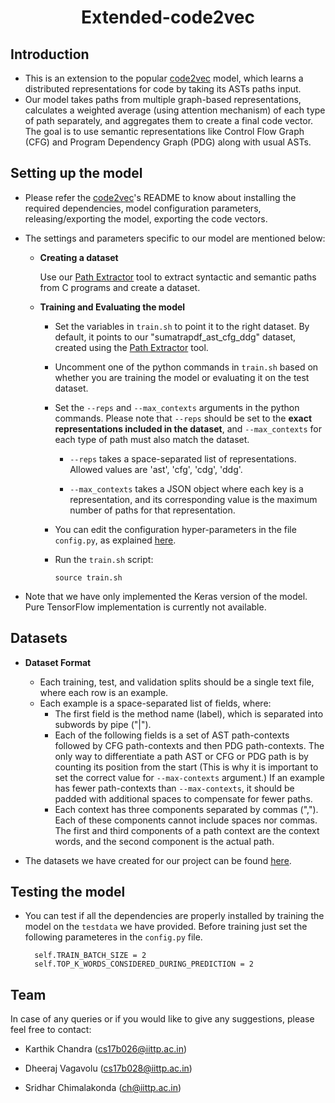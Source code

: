 # <div align="center">**Extended-code2vec**</div>

## **Introduction**
* This is an extension to the popular [code2vec](https://github.com/tech-srl/code2vec) model, which learns a distributed representations for code by taking its ASTs paths input. 
* Our model takes paths from multiple graph-based representations, calculates a weighted average (using attention mechanism) of each type of path separately, and aggregates them to create a final code vector. The goal is to use semantic representations like Control Flow Graph (CFG) and Program Dependency Graph (PDG) along with usual ASTs.



## **Setting up the model**
* Please refer the [code2vec](https://github.com/tech-srl/code2vec)'s README to know about installing the required dependencies, model configuration parameters, releasing/exporting the model, exporting the code vectors.
* The settings and parameters specific to our model are mentioned below:

    - **Creating a dataset**

        Use our [Path Extractor](https://github.com/karthikswarna/Path-Extractor-for-C) tool to extract syntactic and semantic paths from C programs and create a dataset.

    - **Training and Evaluating the model**

        - Set the variables in ```train.sh``` to point it to the right dataset. By default, it points to our "sumatrapdf_ast_cfg_ddg" dataset, created using the [Path Extractor](https://github.com/karthikswarna/Path-Extractor-for-C) tool.
        
        - Uncomment one of the python commands in ```train.sh``` based on whether you are training the model or evaluating it on the test dataset. 
        
        - Set the ```--reps``` and ```--max_contexts``` arguments in the python commands. Please note that ```--reps``` should be set to the **exact representations included in the dataset**, and ```--max_contexts``` for each type of path must also match the dataset.
            
            - ```--reps``` takes a space-separated list of representations. Allowed values are 'ast', 'cfg', 'cdg', 'ddg'.
            
            - ```--max_contexts``` takes a JSON object where each key is a representation, and its corresponding value is the maximum number of paths for that representation. 

        - You can edit the configuration hyper-parameters in the file ```config.py```, as explained [here](https://github.com/tech-srl/code2vec#configuration).
        
        - Run the ```train.sh``` script:

            ```
            source train.sh
            ```
* Note that we have only implemented the Keras version of the model. Pure TensorFlow implementation is currently not available. 



## **Datasets**
* **Dataset Format**
    - Each training, test, and validation splits should be a single text file, where each row is an example.
    - Each example is a space-separated list of fields, where:
        - The first field is the method name (label), which is separated into subwords by pipe ("|").
        - Each of the following fields is a set of AST path-contexts followed by CFG path-contexts and then PDG path-contexts. The only way to differentiate a path AST or CFG or PDG path is by counting its position from the start (This is why it is important to set the correct value for ```--max-contexts``` argument.) If an example has fewer path-contexts than ```--max-contexts```, it should be padded with additional spaces to compensate for fewer paths.
        - Each context has three components separated by commas (","). Each of these components cannot include spaces nor commas. The first and third components of a path context are the context words, and the second component is the actual path.

* The datasets we have created for our project can be found [here](https://drive.google.com/file/d/1CmQSOVvoR8zObc-Rbh8Un5d3dNFvCfbF/view?usp=sharing).


## **Testing the model**
* You can test if all the dependencies are properly installed by training the model on the ```testdata``` we have provided. Before training just set the following parameteres in the ```config.py``` file.
        
        self.TRAIN_BATCH_SIZE = 2
        self.TOP_K_WORDS_CONSIDERED_DURING_PREDICTION = 2

## **Team**
In case of any queries or if you would like to give any suggestions, please feel free to contact:

- Karthik Chandra (cs17b026@iittp.ac.in) 

- Dheeraj Vagavolu (cs17b028@iittp.ac.in) 

- Sridhar Chimalakonda (ch@iittp.ac.in)